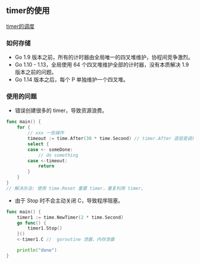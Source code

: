 ## timer的使用

[timer的调度](https://mp.weixin.qq.com/s/iseiQ20eIUR9i02fy1tFhg)

### 如何存储

- Go 1.9 版本之前，所有的计时器由全局唯一的四叉堆维护，协程间竞争激烈。
- Go 1.10 - 1.13，全局使用 64 个四叉堆维护全部的计时器，没有本质解决 1.9 版本之前的问题。
- Go 1.14 版本之后，每个 P 单独维护一个四叉堆。

### 使用的问题

- 错误创建很多的 timer，导致资源浪费。
```go
func main() {
    for {
        // xxx 一些操作
        timeout := time.After(30 * time.Second) // timer.After 底层是调用的 timer.NewTimer
        select {
        case <- someDone:
            // do something
        case <-timeout:
            return
        }
    }
}
// 解决办法: 使用 time.Reset 重置 timer，重复利用 timer。
```
- 由于 Stop 时不会主动关闭 C，导致程序阻塞。
```go
func main() {
    timer1 := time.NewTimer(2 * time.Second)
    go func() {
        timer1.Stop()
    }()
    <-timer1.C //  goroutine 泄露，内存泄露

    println("done")
}
```

